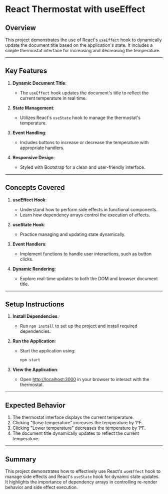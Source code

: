 # React Thermostat with useEffect

## Overview

This project demonstrates the use of React's `useEffect` hook to dynamically update the document title based on the application's state. It includes a simple thermostat interface for increasing and decreasing the temperature.

---

## Key Features

1. **Dynamic Document Title**:

   - The `useEffect` hook updates the document's title to reflect the current temperature in real time.

2. **State Management**:

   - Utilizes React's `useState` hook to manage the thermostat's temperature.

3. **Event Handling**:

   - Includes buttons to increase or decrease the temperature with appropriate handlers.

4. **Responsive Design**:
   - Styled with Bootstrap for a clean and user-friendly interface.

---

## Concepts Covered

1. **useEffect Hook**:

   - Understand how to perform side effects in functional components.
   - Learn how dependency arrays control the execution of effects.

2. **useState Hook**:

   - Practice managing and updating state dynamically.

3. **Event Handlers**:

   - Implement functions to handle user interactions, such as button clicks.

4. **Dynamic Rendering**:
   - Explore real-time updates to both the DOM and browser document title.

---

## Setup Instructions

1. **Install Dependencies**:

   - Run `npm install` to set up the project and install required dependencies.

2. **Run the Application**:

   - Start the application using:
     ```bash
     npm start
     ```

3. **View the Application**:
   - Open [http://localhost:3000](http://localhost:3000) in your browser to interact with the thermostat.

---

## Expected Behavior

1. The thermostat interface displays the current temperature.
2. Clicking "Raise temperature" increases the temperature by 1°F.
3. Clicking "Lower temperature" decreases the temperature by 1°F.
4. The document title dynamically updates to reflect the current temperature.

---

## Summary

This project demonstrates how to effectively use React's `useEffect` hook to manage side effects and React's `useState` hook for dynamic state updates. It highlights the importance of dependency arrays in controlling re-render behavior and side effect execution.
